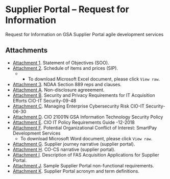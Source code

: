 # Supplier Portal – Request for Information
Request for Information on GSA Supplier Portal agile development services

## Attachments
- [Attachment 1](https://github.com/GSA/supplier-portal-rfi/blob/main/Supplier%20Portal%20SOO.pdf). Statement of Objectives (SOO). 
- [Attachment 2](https://github.com/GSA/supplier-portal-rfi/blob/main/Supplier%20Portal%20SIP.xlsx). Schedule of items and prices (SIP).
  - - To download Microsoft Excel document, please click `View raw`. 
- [Attachment 3](x). NDAA Section 889 reps and clauses. 
- [Attachment A](X). Non-disclosure agreeement. 
- [Attachment B](x). Security and Privacy Requirements for IT Acquisition Efforts CIO-IT Security-09-48
- [Attachment C](x). Managing Enterprise Cybersecurity Risk CIO-IT Security-06-30
- [Attachment D](x). CIO 21001N GSA Information Technology Security Policy
- [Attachment E](x). CIO IT Policy Requirements Guide -12-2018
- [Attachment F](x). Potential Organizational Conflict of Interest: SmartPay Development Services
  - To download Microsoft Word document, please click `View raw`. 
- [Attachment G](X). Supplier journey narrative (supplier portal).
- [Attachment H](X). CO-CS narrative (supplier portal).
- [Attachment I](X). Description of FAS Acquisition Applications for Supplier Portal.
- [Attachment J](X). Sample Supplier Portal non-functional requirements.
- [Attachment K](X). Supplier Portal acronym and term definitions.
